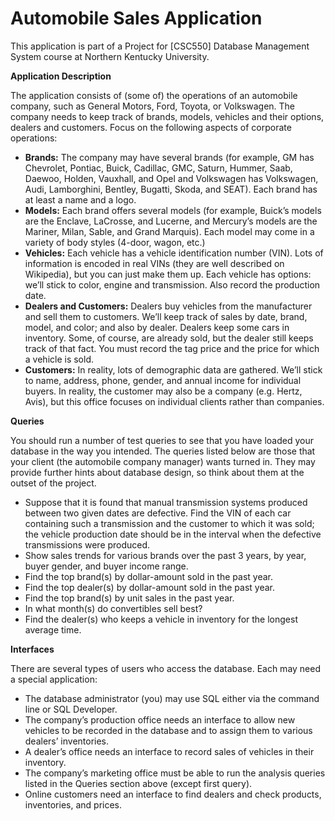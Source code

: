 # Automobile Sales Application

This application is part of a Project for [CSC550] Database Management System course at Northern Kentucky University.

**Application Description**

The application consists of (some of) the operations of an automobile company,
such as General Motors, Ford, Toyota, or Volkswagen. The company needs to keep track of brands, models,
vehicles and their options, dealers and customers. Focus on the following aspects of corporate operations:

  * __Brands:__ The company may have several brands (for example, GM has Chevrolet, Pontiac, Buick,
Cadillac, GMC, Saturn, Hummer, Saab, Daewoo, Holden, Vauxhall, and Opel and Volkswagen has
Volkswagen, Audi, Lamborghini, Bentley, Bugatti, Skoda, and SEAT). Each brand has at least a name
and a logo.
  * __Models:__ Each brand offers several models (for example, Buick’s models are the Enclave, LaCrosse,
and Lucerne, and Mercury’s models are the Mariner, Milan, Sable, and Grand Marquis). Each model
may come in a variety of body styles (4-door, wagon, etc.)
  * __Vehicles:__ Each vehicle has a vehicle identification number (VIN). Lots of information is encoded in
real VINs (they are well described on Wikipedia), but you can just make them up. Each vehicle has
options: we’ll stick to color, engine and transmission. Also record the production date.
  * __Dealers and Customers:__ Dealers buy vehicles from the manufacturer and sell them to customers.
We’ll keep track of sales by date, brand, model, and color; and also by dealer. Dealers keep some cars
in inventory. Some, of course, are already sold, but the dealer still keeps track of that fact. You must
record the tag price and the price for which a vehicle is sold.
  * __Customers:__ In reality, lots of demographic data are gathered. We’ll stick to name, address, phone,
gender, and annual income for individual buyers. In reality, the customer may also be a company (e.g.
Hertz, Avis), but this office focuses on individual clients rather than companies.

**Queries**

You should run a number of test queries to see that you have loaded your database in the way you
intended. The queries listed below are those that your client (the automobile company manager) wants turned
in. They may provide further hints about database design, so think about them at the outset of the project.
  * Suppose that it is found that manual transmission systems produced between two given dates are
defective. Find the VIN of each car containing such a transmission and the customer to which it was
sold; the vehicle production date should be in the interval when the defective transmissions were
produced.
  * Show sales trends for various brands over the past 3 years, by year, buyer gender, and buyer income
range.
  * Find the top brand(s) by dollar-amount sold in the past year.
  * Find the top dealer(s) by dollar-amount sold in the past year.
  * Find the top brand(s) by unit sales in the past year.
  * In what month(s) do convertibles sell best?
  * Find the dealer(s) who keeps a vehicle in inventory for the longest average time.

**Interfaces**

There are several types of users who access the database. Each may need a special application:
  * The database administrator (you) may use SQL either via the command line or SQL Developer.
  * The company’s production office needs an interface to allow new vehicles to be recorded in the
database and to assign them to various dealers’ inventories.
  * A dealer’s office needs an interface to record sales of vehicles in their inventory.
  * The company’s marketing office must be able to run the analysis queries listed in the Queries section
above (except first query).
  * Online customers need an interface to find dealers and check products, inventories, and prices.
